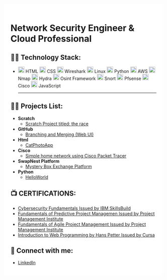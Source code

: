 <div style="background-color: white; padding: 20px;">
  <h1>Network Security Engineer & Cloud Professional</h1>

  ## 👨‍💻 Technology Stack:
  - <img src="https://www.freepnglogos.com/uploads/html5-logo-png/html5-logo-html-logo-0.png" alt="HTML" width="20"> HTML   <img src="https://cdn.freebiesupply.com/logos/large/2x/css3-logo-png-transparent.png" alt="CSS" width="20"> CSS  <img src="https://cdn.icon-icons.com/icons2/1495/PNG/512/wireshark_103123.png" alt="Wireshark" width="20"> Wireshark  <img src="https://cdn.icon-icons.com/icons2/46/PNG/128/linux_penguin_animal_9362.png" alt="Linux" width="20"> Linux  <img src="https://cdn.icon-icons.com/icons2/112/PNG/512/python_18894.png" alt="Python" width="20"> Python  <img src="https://cdn.icon-icons.com/icons2/2389/PNG/512/amazon_aws_logo_icon_145507.png" alt="AWS" width="20"> AWS  <img src="https://cdn.icon-icons.com/icons2/2148/PNG/512/nmap_icon_132152.png" alt="Nmap" width="20"> Nmap   <img src="https://cdn.icon-icons.com/icons2/390/PNG/512/hydra_39088.png" alt="Hydra" width="20"> Hydra  <img src="https://seeklogo.com/images/O/osint-logo-B1BB1F1B1C-seeklogo.com.png" alt="Osint Framework" width="20"> Osint Framework <img src="https://cdn.icon-icons.com/icons2/2699/PNG/512/snort_logo_icon_167980.png" alt="Snort" width="20"> Snort <img src="https://cdn.icon-icons.com/icons2/3914/PNG/512/pfsense_logo_icon_248868.png" alt="Pfsense" width="20"> Pfsense  <img src="https://www.freepnglogos.com/uploads/cisco-png-logo/networking-and-cisco-packet-tracer-png-logo-17.png" alt="Cisco" width="20"> Cisco <img src="https://cdn.icon-icons.com/icons2/2108/PNG/512/javascript_icon_130900.png" alt="javascript" width="20"> JavaScript <hr>

  ## 👨‍💻 Projects List:

  - **Scratch**
    - [Scratch Project titled: the race](https://scratch.mit.edu/projects/938876054/)
  - **GitHub**
    - [Branching and Merging (Web UI)](https://github.com/NtokozoMothwa/Branching-and-Merging-Web-UI)
  - **Html**
    - [CatPhotoApp](https://github.com/NtokozoMothwa/ToDo-List-App)
  - **Cisco**
    - [Simple home network using Cisco Packet Tracer](https://github.com/NtokozoMothwa/builing-a-home-network)
  - **SwapNest Platform**
    - [Mystery Box Exchange Platform](https://github.com/NtokozoMothwa/builing-a-home-network)
  - **Python**
    - [HelloWorld]() 


  ## 📺 CERTIFICATIONS:
  - [Cybersecurity Fundamentals Issued by IBM SkillsBuild](https://www.credly.com/badges/c8339d5e-7ab1-4d88-bb7f-8cc215db9e2c)
  - [Fundamentals of Predictive Project Managemen Issued by Project Management Institute](https://www.credly.com/badges/2ece66cd-8c60-419a-827b-59283d0a3dde)
  - [Fundamentals of Agile Project Management Issued by Project Management Institute](https://www.credly.com/badges/982feea7-6c22-44da-9574-4b4be203644d)
  - [Introduction to Web Programming by Hans Petter Issued by Cursa](https://cursacertificates.s3.amazonaws.com/cert_af84009f0c28ef6cf1ac0b138dba9f1a.png?time=1723902795)

  ## 🤳 Connect with me:
  - [LinkedIn](https://github.com/NtokozoMothwa)
</div>
